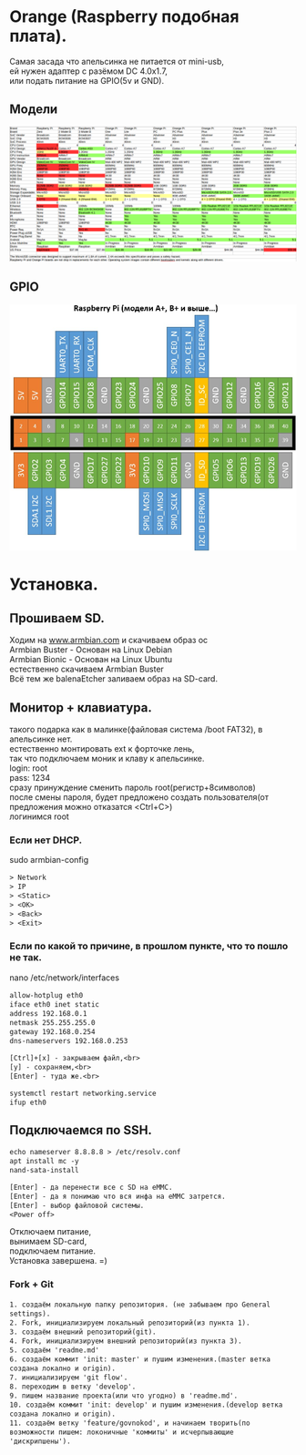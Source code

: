 # Orange (Raspberry подобная плата).
Самая засада что апельсинка не питается от mini-usb,<br>
ей нужен адаптер с разёмом DC 4.0x1.7, <br>
или подать питание на GPIO(5v и GND).
## Модели

![](./../img/ras-ora.png)
## GPIO
![](../img/raspinovka_GPIO_platah_Raspberry_Pi.jpg)

# Установка.
## Прошиваем SD.
Ходим на www.armbian.com и скачиваем образ ос <br>
Armbian Buster - Основан на Linux Debian <br>
Armbian Bionic - Основан на Linux Ubuntu <br>
естественно скачиваем Armbian Buster <br>
Всё тем же balenaEtcher заливаем образ на SD-card. <br>
## Монитор + клавиатура.
такого подарка как в малинке(файловая система /boot FAT32), в апельсинке нет. <br>
естественно монтировать ext к форточке лень,<br>
так что подключаем моник и клаву к апельсинке.<br>
login: root <br>
pass: 1234 <br>
сразу принуждение сменить пароль root(регистр+8символов)<br>
после смены пароля, будет предложено создать пользователя(от предложения можно отказатся <Ctrl+C>)<br>
логинимся root<br>

### Если нет DHCP.
sudo armbian-config <br>
```
> Network
> IP
> <Static>
> <OK>
> <Back>
> <Exit>
```
### Если по какой то причине, в прошлом пункте, что то пошло не так.

nano /etc/network/interfaces
```
allow-hotplug eth0
iface eth0 inet static
address 192.168.0.1
netmask 255.255.255.0
gateway 192.168.0.254
dns-nameservers 192.168.0.253
```
```
[Ctrl]+[x] - закрываем файл,<br>
[y] - сохраняем,<br>
[Enter] - туда же.<br>
```
```
systemctl restart networking.service
ifup eth0
```
## Подключаемся по SSH.
```
echo nameserver 8.8.8.8 > /etc/resolv.conf
apt install mc -y
nand-sata-install
```
```
[Enter] - да перенести все c SD на eMMC.
[Enter] - да я понимаю что вся инфа на eMMC затрется.
[Enter] - выбор файловой системы.
<Power off>
```
Отключаем питание, <br>
вынимаем SD-card, <br>
подключаем питание. <br>
Установка завершена. =)<br>
### Fork + Git
    1. создаём локальную папку репозитория. (не забываем про General settings).
    2. Fork, инициализируем локальный репозиторий(из пункта 1).
    3. создаём внешний репозиторий(git).
    4. Fork, инициализируем внешний репозиторий(из пункта 3).
    5. создаём 'readme.md'
    6. создаём коммит 'init: master' и пушим изменения.(master ветка создана локално и origin).
    7. инициализируем 'git flow'.
    8. переходим в ветку 'develop'.
    9. пишем название проекта(или что угодно) в 'readme.md'.
    10. создаём коммит 'init: develop' и пушим изменения.(develop ветка создана локално и origin).
    11. создаём ветку 'feature/govnokod', и начинаем творить(по возможности пишем: локоничные 'коммиты' и исчерпывающие 'дискрипшены').